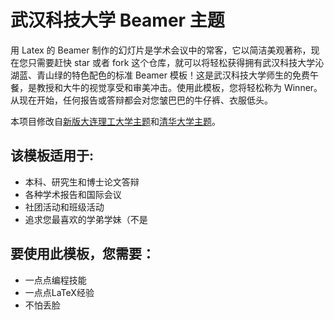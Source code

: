 # 武汉科技大学 Beamer 主题

用 Latex 的 Beamer 制作的幻灯片是学术会议中的常客，它以简洁美观著称，现在您只需要赶快 star 或者 fork 这个仓库，就可以将轻松获得拥有武汉科技大学沁湖蓝、青山绿的特色配色的标准 Beamer 模板！这是武汉科技大学师生的免费午餐，是教授和大牛的视觉享受和审美冲击。使用此模板，您将轻松称为 Winner。从现在开始，任何报告或答辩都会对您皱巴巴的牛仔裤、衣服低头。

本项目修改自[新版大连理工大学主题](https://github.com/fuujiro/DLUT-Beamer-Slide-V2)和[清华大学主题](https://github.com/tuna/THU-Beamer-Theme)。

## 该模板适用于:
- 本科、研究生和博士论文答辩
- 各种学术报告和国际会议
- 社团活动和班级活动
- 追求您最喜欢的学弟学妹（不是

## 要使用此模板，您需要：
- 一点点编程技能 
- 一点点LaTeX经验
- 不怕丢脸

